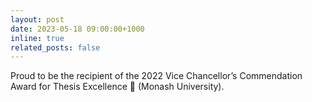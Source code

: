 ```yaml
---
layout: post
date: 2023-05-18 09:00:00+1000
inline: true
related_posts: false
---
```

Proud to be the recipient of the 2022 Vice Chancellor’s Commendation Award for Thesis Excellence 🏅 (Monash University).